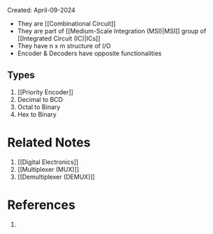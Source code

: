 Created: April-09-2024

- They are [[Combinational Circuit]]
- They are part of [[Medium-Scale Integration (MSI)|MSI]] group of [[Integrated Circuit (IC)|ICs]]
- They have n x m structure of I/O
- Encoder & Decoders have opposite functionalities
## Types

1. [[Priority Encoder]]
2. Decimal to BCD
3. Octal to Binary
4. Hex to Binary

# Related Notes

1. [[Digital Electronics]]
2. [[Multiplexer (MUX)]]
3. [[Demultiplexer (DEMUX)]]
# References

1. 